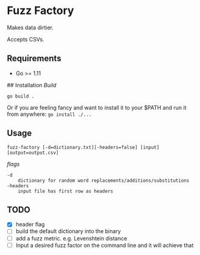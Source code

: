 # Fuzz Factory
Makes data dirtier.

Accepts CSVs.
## Requirements
- Go >= 1.11

## Installation
*Build*

`go build .`

Or if you are feeling fancy and want to install it to your $PATH and run it from anywhere:
`go install ./...`
## Usage
`fuzz-factory [-d=dictionary.txt][-headers=false] [input] [output=output.csv]`

*flags*

    -d
        dictionary for random word replacements/additions/substitutions
    -headers
        input file has first row as headers



## TODO
- [x] header flag
- [ ] build the default dictionary into the binary
- [ ] add a fuzz metric. e.g. Levenshtein distance
- [ ] Input a desired fuzz factor on the command line and it will achieve that
